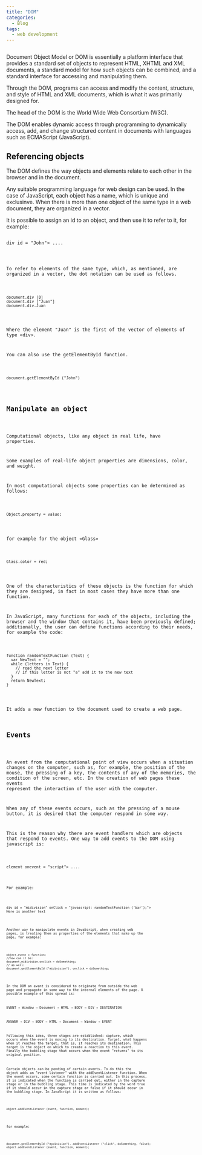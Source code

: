 ```yaml
---
title: "DOM"
categories:
  - Blog
tags:
  - web development
---
```

<pre><code></code></pre>

Document Object Model or DOM is essentially a platform interface that provides a standard set of objects to represent HTML, XHTML and XML documents, a standard model for how such objects can be combined, and a standard interface for accessing and manipulating them.

Through the DOM, programs can access and modify the content, structure, and style of HTML and XML documents, which is what it was primarily designed for.

The head of the DOM is the World Wide Web Consortium (W3C).

The DOM enables dynamic access through programming to dynamically access, add, and change structured content in documents with languages such as ECMAScript (JavaScript). 

<h2>Referencing objects</h2>

The DOM defines the way objects and elements relate to each other in the browser and in the document.

Any suitable programming language for web design can be used. In the case of JavaScript, each object has a name, which is unique and exclusinve. When there is more than one object of the same type in a web document, they are organized in a vector.

It is possible to assign an id to an object, and then use it to refer to it, for example:

<pre><code>
div id = "John"> .... </div
</code></pre>

To refer to elements of the same type, which, as mentioned, are organized in a vector, the dot notation can be used as follows.

<pre><code>
document.div [0]
document.div ["Juan"]
document.div.Juan
</code></pre>

Where the element "Juan" is the first of the vector of elements of type \<div>.

You can also use the getElementById function.

<pre><code>
document.getElementById ("John") 
</code></pre>

<h2>Manipulate an object</h2>

Computational objects, like any object in real life, have properties. 

Some examples of real-life object properties are dimensions, color, and weight.

In most computational objects some properties can be determined as follows:

<pre><code>
Object.property = value;
</code></pre>

for example for the object «Glass»

<pre><code>
Glass.color = red;
</code></pre>

One of the characteristics of these objects is the function for which they are designed, in fact in most cases they have more than one function. 

In JavaScript, many functions for each of the objects, including the browser and the window that contains it, have been previously defined; additionally, the user can define functions according to their needs, for example the code:

<pre><code>
function randomTextFunction (Text) {
  var NewText = "";
  while (letters in Text) {
    // read the next letter
    // if this letter is not "a" add it to the new text
  }
  return NewText;
}
</code></pre>

It adds a new function to the document used to create a web page.

<h2>Events</h2>

An event from the computational point of view occurs when a situation changes on the computer, such as, for example, the position of the mouse, the pressing of a key, the contents of any of the memories, the condition of the screen, etc. In the creation of web pages these events represent the interaction of the user with the computer.

When any of these events occurs, such as the pressing of a mouse button, it is desired that the computer respond in some way. 

This is the reason why there are event handlers which are objects that respond to events. One way to add events to the DOM using javascript is:
<pre><code>
element onevent = "script"> .... </element
</code></pre>

For example:
<pre><code>
div id = "midivision" onClick = "javascript: randomTextFunction ('bar');">
Here is another text
</div
</code></pre>

Another way to manipulate events in JavaScript, when creating web pages, is treating them as properties of the elements that make up the page, for example:
<pre><code>
object.event = function;
//how can it be:
document.midivision.onclick = doSomething;
// as well:
document.getElementById ("midivision"). onclick = doSomething;
</code></pre>

In the DOM an event is considered to originate from outside the web page and propagate in some way to the internal elements of the page. A possible example of this spread is:

EVENT → Window → Document → HTML → BODY → DIV → DESTINATION

ANSWER → DIV → BODY → HTML → Document → Window → EVENT

Following this idea, three stages are established: capture, which occurs when the event is moving to its destination. Target, what happens when it reaches the target, that is, it reaches its destination. This target is the object on which to create a reaction to this event. Finally the bubbling stage that occurs when the event "returns" to its original position.

Certain objects can be pending of certain events. To do this the object adds an "event listener" with the addEventListener function. When the event occurs, some certain function is carried out. In this process, it is indicated when the function is carried out, either in the capture stage or in the bubbling stage. This time is indicated by the word true if it should occur in the capture stage or false if it should occur in the bubbling stage. In JavaScript it is written as follows:

<pre><code>
object.addEventListener (event, function, moment);
</code></pre>

for example:

<pre><code>
document.getElementById ("mydivision"). addEventListener ("click", doSomething, false); 
object.addEventListener (event, function, moment);
</code></pre>